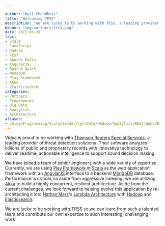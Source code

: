 ```yaml
---

author: "Neil Chaudhuri"
title: "Welcoming TRSS"
description: "We are lucky to be working with TRSS, a leading provider of threat detection solutions."
banner: "img/partners/trss.png"
date: 2015-06-28
tags:
- Scala
- JavaScript
- Hadoop
- REST
- Apache Kafka
- AngularJS
- Apache Spark
- MongoDB
- Play Framework
- Akka
- Elasticsearch
categories: 
- Partners
- Programming
- Big Data
- Analytics
- Architecture
aliases:
- /blog/Programming/Scala/JavaScript/Data/Hadoop/Analytics/REST/Web/2015/06/28/welcoming-trss
---
```


Vidya is proud to be working with [Thomson Reuters Special Services](http://www.trssllc.com/), a leading provider of
threat detection solutions. Their software analyzes billions of public and proprietary records
with innovative technology to deliver realtime, actionable intelligence to support sound decision making.

We have joined a team of senior engineers with a wide variety of expertise. Currently, we are using
[Play Framework](https://www.playframework.com/) in [Scala](/tags/scala) as the web application framework with an [AngularJS](https://angularjs.org/) interface
to a backend [MongoDB](https://www.mongodb.org/) database. Performance
is critical, so aside from aggressive indexing, we are utilizing [Akka](/tags/akka) to build a highly concurrent, resilient
architecture. Aside from the current challenges, we look forward to helping evolve this application by re-architecting it
into [Nathan Marz](http://nathanmarz.com/)'s [Lambda Architecture](http://lambda-architecture.net/)
with [Hadoop](/tags/hadoop) and [Elasticsearch](/tags/elasticsearch).

We are lucky to be working with TRSS so we can learn from such a talented team and contribute our own expertise to
such interesting, challenging work.
